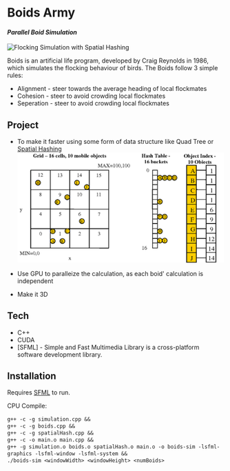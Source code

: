 # Boids Army
#### _Parallel Boid Simulation_

![Flocking Simulation with Spatial Hashing](images/cpuBoids.gif)

Boids is an artificial life program, developed by Craig Reynolds in 1986, which simulates the flocking behaviour of birds. 
The Boids follow 3 simple rules:

- Alignment - steer towards the average heading of local flockmates
- Cohesion - steer to avoid crowding local flockmates
- Seperation - steer to avoid crowding local flockmates


## Project

- To make it faster using some form of data structure like Quad Tree or [Spatial Hashing](http://www.cs.ucf.edu/~jmesit/publications/scsc%202005.pdf)
![Spatial Hashing](images/spatialHashing.png)

- Use GPU to paralleize the calculation, as each boid' calculation is independent
- Make it 3D



## Tech

- C++ 
- CUDA
- [SFML] - Simple and Fast Multimedia Library is a cross-platform software development library.


## Installation

Requires [SFML](https://www.sfml-dev.org/download/sfml/2.5.1/) to run.

CPU Compile:

```
g++ -c -g simulation.cpp && 
g++ -c -g boids.cpp && 
g++ -c -g spatialHash.cpp && 
g++ -c -o main.o main.cpp && 
g++ -g simulation.o boids.o spatialHash.o main.o -o boids-sim -lsfml-graphics -lsfml-window -lsfml-system && 
./boids-sim <windowWidth> <windowHeight> <numBoids>
```
